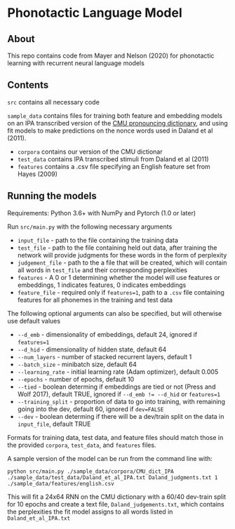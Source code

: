 # Phonotactic Language Model

## About
This repo contains code from Mayer and Nelson (2020) for phonotactic learning with recurrent neural language models

## Contents
`src` contains all necessary code

`sample_data` contains files for training both feature and embedding models on an IPA transcribed version of the [CMU pronouncing dictionary](https://http://www.speech.cs.cmu.edu/cgi-bin/cmudict), and using fit models to make predictions on the nonce words used in Daland et al (2011). 
*   `corpora` contains our version of the CMU dictionar
*   `test_data` contains IPA transcribed stimuli from Daland et al (2011)
*   `features` contains a .csv file specifying an English feature set from Hayes (2009)


## Running the models
Requirements: Python 3.6+ with NumPy and Pytorch (1.0 or later)

Run `src/main.py` with the following necessary arguments
*   `input_file` - path to the file containing the training data
*   `test_file` - path to the file containing held out data, after training the network will provide judgments for these words in the form of perplexity
*   `judgement_file` - path to the a file that will be created, which will contain all words in `test_file` and their corresponding perplexities
*   `features` - A 0 or 1 determining whether the model will use features or embeddings, 1 indicates features, 0 indicates embeddings
*   `feature_file` - required only if `features=1`, path to a `.csv` file containing features for all phonemes in the training and test data

The following optional arguments can also be specified, but will otherwise use default values

*   `--d_emb` - dimensionality of embeddings, default 24, ignored if `features=1`
*   `--d_hid` - dimensionality of hidden state, default 64
*   `--num_layers` - number of stacked recurrent layers, default 1
*   `--batch_size` - minibatch size, default 64
*   `--learning_rate` - initial learning rate (Adam optimizer), default 0.005
*   `--epochs` - number of epochs, default 10
*   `--tied` - boolean determing if embeddings are tied or not (Press and Wolf 2017), default TRUE, ignored if `--d_emb != --d_hid` or `features=1`
*   `--training_split` - proportion of data to go into training, with remaining going into the dev, default 60, ignored if `dev=FALSE`
*   `--dev` - boolean determing if there will be a dev/train split on the data in `input_file`, default TRUE

Formats for training data, test data, and feature files should match those in the provided `corpora`, `test_data`, and `features` files. 

A sample version of the model can be run from the command line with:

`python src/main.py ./sample_data/corpora/CMU_dict_IPA ./sample_data/test_data/Daland_et_al_IPA.txt Daland_judgments.txt 1 ./sample_data/features/english.csv`

This will fit a 24x64 RNN on the CMU dictionary with a 60/40 dev-train split for 10 epochs and create a text file, `Daland_judgements.txt`, which contains the perplexities the fit model assigns to all words listed in `Daland_et_al_IPA.txt`



